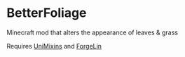 BetterFoliage
=============

Minecraft mod that alters the appearance of leaves & grass

Requires [UniMixins](https://github.com/LegacyModdingMC/UniMixins) and [ForgeLin](https://github.com/GTNewHorizons/Forgelin)
